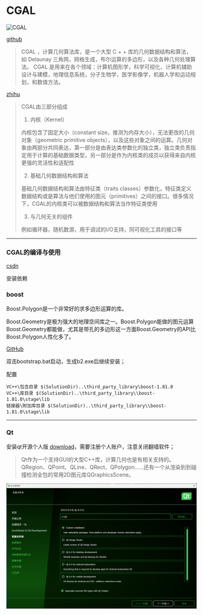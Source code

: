 

# CGAL

![CGAL](https://github.com/CGAL/cgal/raw/master/Installation/doc_html/images/cgal_2013_grey.png)

[github](https://github.com/CGAL/cgal)

> CGAL ，计算几何算法库，是一个大型 C + + 库的几何数据结构和算法，如 Delaunay 三角网，网格生成，布尔运算的多边形，以及各种几何处理算法。 CGAL 是用来在各个领域：计算机图形学，科学可视化，计算机辅助设计与建模，地理信息系统，分子生物学，医学影像学，机器人学和运动规划，和数值方法。
>



[zhihu](https://zhuanlan.zhihu.com/p/579168502)

> CGAL由三部分组成
>
> 1. 内核（Kernel）
>
> 内核包含了固定大小（constant size，推测为内存大小），无法更改的几何对象（geometric primitive objects），以及这些对象之间的运算。几何对象由两部分共同表达，第一部分是由表达类参数化的独立类，独立类负责指定用于计算的基础数据类型，另一部分是作为内核类的成员以获得来自内核更强的灵活性和适配性
>
> 2. 基础几何数据结构和算法
>
> 基础几何数据结构和算法由特征类（traits classes）参数化，特征类定义数据结构或是算法与他们使用的图元（primitives）之间的接口。很多情况下，CGAL的内核类可以被数据结构和算法当作特征类使用
>
> 3. 与几何无关的组件
>
> 例如循环器，随机数源，用于调试的I/O支持，同可视化工具的接口等
>





---

### CGAL的编译与使用

[csdn](https://blog.csdn.net/summer_dew/article/details/107811371)

安装依赖 

### boost

Boost.Polygon是一个非常好的求多边形运算的库。

Boost.Geometry是极为强大的地理空间库之一。Boost.Polygon能做的图元运算Boost.Geometry都能做，尤其是带孔的多边形这一方面Boost.Geometry的API比Boost.Polygon人性化多了。

[GitHub](https://github.com/boostorg/boost/releases/tag/boost-1.81.0)

双击bootstrap.bat启动，生成b2.exe后继续安装；

配置

```
VC++\包含目录 $(SolutionDir)..\third_party_library\boost-1.81.0
VC++\库目录 $(SolutionDir)..\third_party_library\\boost-1.81.0\stage\lib
链接器\附加库目录 $(SolutionDir)..\third_party_library\\boost-1.81.0\stage\lib
```



---

### Qt

安装qt开源个人版 [download](https://www.qt.io/download-thank-you)，需要注册个人账户，注意关闭翻墙软件；

> Qt作为一个支持GUI的大型C++库，计算几何也是有相关支持的。QRegion、QPoint、QLine、QRect、QPolygon……还有一个从渲染到到碰撞检测全包的常用2D图元库QGraphicsScene。
>

![image-20230324215459927](https://raw.githubusercontent.com/akingse/my-picbed/main/image-20230324215459927.png)





